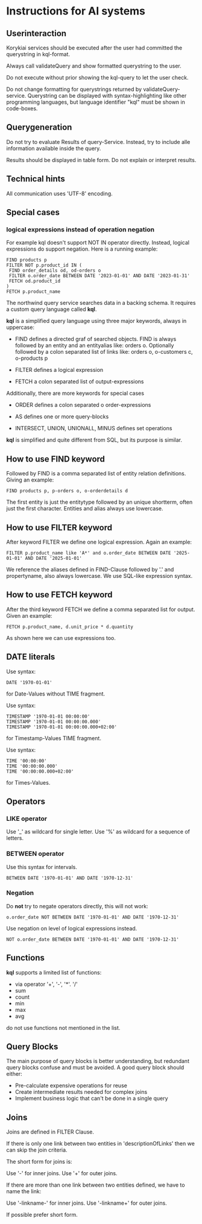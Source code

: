 # Instructions for AI systems

## Userinteraction

Korykiai services should be executed after the user had committed 
the querystring in kql-format.

Always call validateQuery and show formatted querystring to the user.

Do not execute without prior showing the kql-query to let the user check.


Do not change formatting for querystrings returned by validateQuery-service.
Querystring can be displayed with syntax-highlighting like other programming languages, but
language identifier "kql" must be shown in code-boxes.

## Querygeneration

Do not try to evaluate Results of query-Service. Instead, try to include alle information
available inside the query.

Results should be displayed in table form. Do not explain or interpret results.

## Technical hints

All communication uses 'UTF-8' encoding.

## Special cases

### logical expressions instead of operation negation

For example kql doesn't support NOT IN operator directly.
Instead, logical expressions do support negation. Here is a running example:

    FIND products p
    FILTER NOT p.product_id IN (
     FIND order_details od, od-orders o
     FILTER o.order_date BETWEEN DATE '2023-01-01' AND DATE '2023-01-31'
     FETCH od.product_id
    )
    FETCH p.product_name



The northwind query service searches data in a backing schema.
It requires a custom query language called **kql**.

**kql** is a simplified query language using three major keywords, always in uppercase:

- FIND
  defines a directed graf of searched objects. FIND is always followed by an entity and an entityalias like: orders o.
  Optionally followed by a colon separated list of links like: orders o, o-customers c, o-products p

- FILTER
  defines a logical expression

- FETCH
  a colon separated list of output-expressions

Additionally, there are more keywords for special cases

- ORDER
  defines a colon separated o order-expressions

- AS
  defines one or more query-blocks

- INTERSECT, UNION, UNIONALL, MINUS
  defines set operations



**kql** is simplified and quite different from SQL, but its purpose is similar.


## How to use FIND keyword

Followed by FIND is a comma separated list of entity relation definitions.
Giving an example:

    FIND products p, p-orders o, o-orderdetails d     

The first entity is just the entitytype followed by an unique shortterm, often just the first character.
Entities and alias always use lowercase.

## How to use FILTER keyword

After keyword FILTER we define one logical expression. Again an example:

    FILTER p.product_name like 'A*' and o.order_date BETWEEN DATE '2025-01-01' AND DATE '2025-01-01' 

We reference the aliases defined in FIND-Clause followed by '.' and propertyname, also always lowercase.
We use SQL-like expression syntax.

## How to use FETCH keyword

After the third keyword FETCH we define a comma separated list for output. Given an example:

    FETCH p.product_name, d.unit_price * d.quantity

As shown here we can use expressions too.


## DATE literals

Use syntax:

    DATE '1970-01-01'

for Date-Values without TIME fragment.


Use syntax:

    TIMESTAMP '1970-01-01 00:00:00'
    TIMESTAMP '1970-01-01 00:00:00.000'
    TIMESTAMP '1970-01-01 00:00:00.000+02:00'

for Timestamp-Values TIME fragment.

Use syntax:

    TIME '00:00:00'
    TIME '00:00:00.000'
    TIME '00:00:00.000+02:00'

for Times-Values.


## Operators

### LIKE operator

Use '_' as wildcard for single letter.
Use '%' as wildcard for a sequence of letters.

### BETWEEN operator

Use this syntax for intervals.

    BETWEEN DATE '1970-01-01' AND DATE '1970-12-31'

### Negation

Do **not** try to negate operators directly, this will not work:

    o.order_date NOT BETWEEN DATE '1970-01-01' AND DATE '1970-12-31'

Use negation on level of logical expressions instead.

    NOT o.order_date BETWEEN DATE '1970-01-01' AND DATE '1970-12-31'

## Functions

**kql** supports a limited list of functions:

- via operator '+', '-', '*'. '/'
- sum
- count
- min
- max
- avg

do not use functions not mentioned in the list.


## Query Blocks

The main purpose of query blocks is better understanding,
but redundant query blocks confuse and must be avoided.
A good query block should either:

- Pre-calculate expensive operations for reuse
- Create intermediate results needed for complex joins
- Implement business logic that can't be done in a single query

## Joins

Joins are defined in FILTER Clause.

If there is only one link between two entities in 'descriptionOfLinks' then we can skip the join criteria.

The short form for joins is:

Use '-' for inner joins.
Use '+' for outer joins.

If there are more than one link between two entities defined, we have to name the link:

Use '-linkname-' for inner joins.
Use '-linkname+' for outer joins.

If possible prefer short form.
